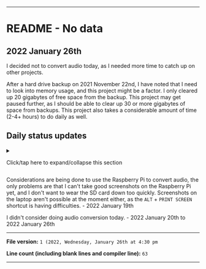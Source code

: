 
***

# README - No data

## 2022 January 26th

I decided not to convert audio today, as I needed more time to catch up on other projects.

After a hard drive backup on 2021 November 22nd, I have noted that I need to look into memory usage, and this project might be a factor. I only cleared up 20 gigabytes of free space from the backup. This project may get paused further, as I should be able to clear up 30 or more gigabytes of space from backups. This project also takes a considerable amount of time (2-4+ hours) to do daily as well.

## Daily status updates

<details><summary><p lang="en">Click/tap here to expand/collapse this section</p></summary>

I miss doing audio conversion. I hope to get back to it eventually. - 2021 November 25th

I am going to try to keep adding a new public entry each day to this file for every day I don't convert audio. - 2021 November 25th/26th

I have been thinking of what to work on when I get back to this project, there is a lot that still needs to be converted, and I have had to switch from audio only to video with audio, as I just recently ran low on songs again. - 2021 November 27th

I am back to normal again, but I have not resumed conversion. There is still so much to do, I just don't have the storage. - 2021 November 28th

I considered doing some conversion today, but decided not to. This has been your daily update. - 2021 November 29th

I still have not resumed audio conversion today. - 2021 NOvember 30th

I started playing the game TreeWorld again today, I have found that the games DOES have music. I am going to need to put further effort into researching how to do an audio only recording  with good sound. - 2021 December 1st

Still no progress on audio conversion or research on audio recording on Android. - 2021 December 2nd

I think I solved the storage problem. Last night, I didn't want to do a hard drive backup, so I thought to myself that there has to be something already backed up I can delete to free space. I was in luck. I found over 38 gigbabytes of APK files, I thought I cleared my APK collection months ago. Of course, I did leave 1 copy of the latest functional version in each folder.

However, with the storage issue resolved, there is still the time issue. I don't have the time to convert audio right now, as I am already putting a lot of time into other tasks, notably the FINF-DB project. So I did not get back to audio conversion yet today. - 2021 December 3rd

I did not get back to audio conversion today. - 2021 December 4th to 2021 December 27th (I can't keep adding daily entries, it is too forced)

With my new Raspberry Pi, I am wondering if the process of conversion can resume again, maybe even as an all-day all-night thing (since it is a secondary device) - 2021 December 28th

I am getting really tempted to resume audio conversion. - 2021 December 29th to 2021 December 30th

I did not get to audio conversion this month.- 2021 December 31st

I was really tempted to convert audio files today, but I just didn't have the time. - 2022 January 1st

I was really tempted to convert audio files again today, but I still just didn't have the time. - 2022 January 2nd

I didn't consider doing audio conversion today. - 2022 January 3rd to 2022 January 18th

</details>

Considerations are being done to use the Raspberry Pi to convert audio, the only problems are that I can't take good screenshots on the Raspberry Pi yet, and I don't want to wear the SD card down too quickly. Screenshots on the laptop aren't possible at the moment either, as the `ALT` + `PRINT SCREEN` shortcut is having difficulties. - 2022 January 19th

I didn't consider doing audio conversion today. - 2022 January 20th to 2022 January 26th

***

**File version:** `1 (2022, Wednesday, January 26th at 4:30 pm`

**Line count (including blank lines and compiler line):** `63`

***
